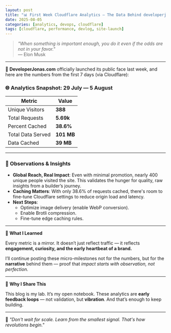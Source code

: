 ```yaml
---
layout: post
title: "📊 First Week Cloudflare Analytics — The Data Behind developerjonas.com"
date: 2025-08-05
categories: [analytics, devops, cloudflare]
tags: [cloudflare, performance, devlog, site-launch]
---
```


> _"When something is important enough, you do it even if the odds are not in your favor."_  
> — Elon Musk

---

🚀 **DeveloperJonas.com** officially launched its public face last week, and here are the numbers from the first 7 days (via Cloudflare):

### 🌐 Analytics Snapshot: 29 July — 5 August

| Metric             | Value       |
|--------------------|-------------|
| Unique Visitors    | **388**     |
| Total Requests     | **5.69k**   |
| Percent Cached     | **38.6%**   |
| Total Data Served  | **101 MB**  |
| Data Cached        | **39 MB**   |

---

### 🧪 Observations & Insights

- **Global Reach, Real Impact**: Even with minimal promotion, nearly 400 unique people visited the site. This validates the hunger for quality, raw insights from a builder’s journey.
- **Caching Matters**: With only 38.6% of requests cached, there's room to fine-tune Cloudflare settings to reduce origin load and latency.
- **Next Steps**:
  - Optimize image delivery (enable WebP conversion).
  - Enable Brotli compression.
  - Fine-tune edge caching rules.

---

🧠 **What I Learned**

Every metric is a mirror. It doesn’t just reflect traffic — it reflects **engagement, curiosity, and the early heartbeat of a brand.**

I’ll continue posting these micro-milestones not for the numbers, but for the **narrative** behind them — proof that *impact starts with observation, not perfection.*

---

🧭 **Why I Share This**

This blog is my lab. It’s my open notebook. These analytics are **early feedback loops** — not validation, but **vibration**. And that’s enough to keep building.

---

📌 *"Don't wait for scale. Learn from the smallest signal. That's how revolutions begin."*

